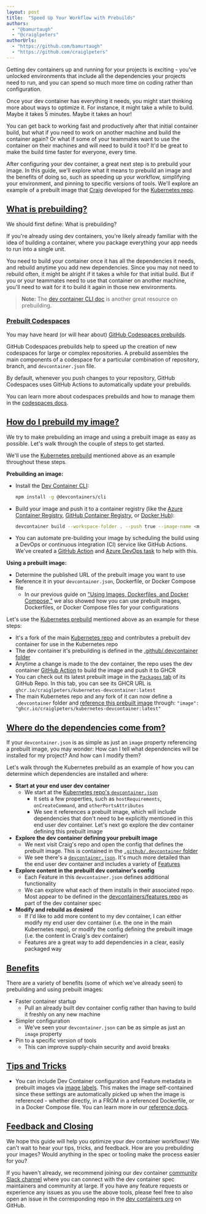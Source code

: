 ```yaml
---
layout: post
title:  "Speed Up Your Workflow with Prebuilds"
authors:
  - "@bamurtaugh"
  - "@craiglpeters"
authorUrls:
  - "https://github.com/bamurtaugh"
  - "https://github.com/craiglpeters"
---
```


Getting dev containers up and running for your projects is exciting - you've unlocked environments that include all the dependencies your projects need to run, and you can spend so much more time on coding rather than configuration. 

Once your dev container has everything it needs, you might start thinking more about ways to optimize it. For instance, it might take a while to build. Maybe it takes 5 minutes. Maybe it takes an hour! 

You can get back to working fast and productively after that initial container build, but what if you need to work on another machine and build the container again? Or what if some of your teammates want to use the container on their machines and will need to build it too? It'd be great to make the build time faster for everyone, every time.

After configuring your dev container, a great next step is to prebuild your image. In this guide, we'll explore what it means to prebuild an image and the benefits of doing so, such as speeding up your workflow, simplifying your environment, and pinning to specific versions of tools. We'll explore an example of a prebuilt image that [Craig](https://github.com/craiglpeters) developed for the [Kubernetes repo](https://github.com/craiglpeters/kubernetes-devcontainer).

## <a href="#what-is-a-prebuild" name="what-is-a-prebuild" class="anchor"> What is prebuilding? </a>

We should first define: What is prebuilding?

If you're already using dev containers, you're likely already familiar with the idea of building a container, where you package everything your app needs to run into a single unit. 

You need to build your container once it has all the dependencies it needs, and rebuild anytime you add new dependencies. Since you may not need to rebuild often, it might be alright if it takes a while for that initial build. But if you or your teammates need to use that container on another machine, you'll need to wait for it to build it again in those new environments.

> **Note:** The [dev container CLI doc](/_implementors/reference.md#prebuilding) is another great resource on prebuilding.

### <a href="#prebuilt-codespaces" name="prebuilt-codespaces" class="anchor"> Prebuilt Codespaces </a>

You may have heard (or will hear about) [GitHub Codespaces prebuilds](https://docs.github.com/en/codespaces/prebuilding-your-codespaces/about-github-codespaces-prebuilds).

GitHub Codespaces prebuilds help to speed up the creation of new codespaces for large or complex repositories. A prebuild assembles the main components of a codespace for a particular combination of repository, branch, and `devcontainer.json` file.

By default, whenever you push changes to your repository, GitHub Codespaces uses GitHub Actions to automatically update your prebuilds.

You can learn more about codespaces prebuilds and how to manage them in the [codespaces docs]((https://docs.github.com/en/codespaces/prebuilding-your-codespaces/about-github-codespaces-prebuilds)).

## <a href="#how-to" name="how-to" class="anchor"> How do I prebuild my image? </a>

We try to make prebuilding an image and using a prebuilt image as easy as possible. Let's walk through the couple of steps to get started.

We'll use the [Kubernetes prebuild](https://github.com/craiglpeters/kubernetes-devcontainer) mentioned above as an example throughout these steps.

**Prebuilding an image:**
* Install the [Dev Container CLI](/_implementors/reference.md):

     ```bash
     npm install -g @devcontainers/cli
     ```

* Build your image and push it to a container registry (like the [Azure Container Registry](https://learn.microsoft.com/azure/container-registry/container-registry-get-started-docker-cli?tabs=azure-cli), [GitHub Container Registry](https://docs.github.com/packages/working-with-a-github-packages-registry/working-with-the-container-registry#pushing-container-images), or [Docker Hub](https://docs.docker.com/engine/reference/commandline/push)):

     ```bash
     devcontainer build --workspace-folder . --push true --image-name <my_image_name>:<optional_image_version>
     ```

* You can automate pre-building your image by scheduling the build using a DevOps or continuous integration (CI) service like GitHub Actions. We've created a [GitHub Action](https://github.com/marketplace/actions/devcontainers-ci) and [Azure DevOps task](https://marketplace.visualstudio.com/items?itemName=devcontainers.ci) to help with this.

**Using a prebuilt image:**
* Determine the published URL of the prebuilt image you want to use
* Reference it in your `devcontainer.json`, Dockerfile, or Docker Compose file
     * In our previous guide on ["Using Images, Dockerfiles, and Docker Compose,"](/_posts/2022-12-16-dockerfile.md) we also showed how you can use prebuilt images, Dockerfiles, or Docker Compose files for your configurations

Let's use the [Kubernetes prebuild](https://github.com/craiglpeters/kubernetes-devcontainer) mentioned above as an example for these steps:
* It's a fork of the main [Kubernetes repo](https://github.com/kubernetes/kubernetes) and contributes a prebuilt dev container for use in the Kubernetes repo
* The dev container it's prebuilding is defined in the [.github/.devcontainer folder](https://github.com/craiglpeters/kubernetes-devcontainer/tree/master/.github/.devcontainer)
* Anytime a change is made to the dev container, the repo uses the dev container [GitHub Action](https://github.com/craiglpeters/kubernetes-devcontainer/actions/workflows/devcontainer-build-and-push.yml) to build the image and push it to GHCR
* You can check out its latest prebuilt image in the [`Packages` tab](https://github.com/users/craiglpeters/packages/container/package/kubernetes-devcontainer) of its GitHub Repo. In this tab, you can see its GHCR URL is `ghcr.io/craiglpeters/kubernetes-devcontainer:latest`
* The main Kubernetes repo and any fork of it can now define a `.devcontainer` folder and [reference this prebuilt image](https://github.com/craiglpeters/kubernetes-devcontainer/blob/master/.devcontainer/devcontainer.json#L7) through: `"image": "ghcr.io/craiglpeters/kubernetes-devcontainer:latest"`

## <a href="#where" name="where" class="anchor"> Where do the dependencies come from? </a>

If your `devcontainer.json` is as simple as just an `image` property referencing a prebuilt image, you may wonder: How can I tell what dependencies will be installed for my project? And how can I modify them?

Let's walk through the Kubernetes prebuild as an example of how you can determine which dependencies are installed and where:
* **Start at your end user dev container**
     * We start at the [Kubernetes repo's `devcontainer.json`](https://github.com/craiglpeters/kubernetes-devcontainer/blob/master/.devcontainer/devcontainer.json)
          * It sets a few properties, such as `hostRequirements`, `onCreateCommand`, and `otherPortsAttributes`
          * We see it references a prebuilt image, which will include dependencies that don't need to be explicitly mentioned in this end user dev container. Let's next go explore the dev container defining this prebuilt image
* **Explore the dev container defining your prebuilt image**
     * We next visit Craig's repo and open the config that defines the prebuilt image. This is contained in the [`.github/.devcontainer` folder](https://github.com/craiglpeters/kubernetes-devcontainer/tree/master/.github/.devcontainer)
     * We see there's a [`devcontainer.json`](https://github.com/craiglpeters/kubernetes-devcontainer/blob/master/.github/.devcontainer/devcontainer.json). It's much more detailed than the end user dev container and includes a variety of [Features](/_implementors/features.md)
* **Explore content in the prebuilt dev container's config**
     * Each Feature in this `devcontainer.json` defines additional functionality
     * We can explore what each of them installs in their associated repo. Most appear to be defined in the [devcontainers/features repo](https://github.com/devcontainers/features/tree/main/src) as part of the dev container spec
* **Modify and rebuild as desired**
     * If I'd like to add more content to my dev container, I can either modify my end user dev container (i.e. the one in the main Kubernetes repo), or modify the config defining the prebuilt image (i.e. the content in Craig's dev container)
     * Features are a great way to add dependencies in a clear, easily packaged way

## <a href="#benefits" name="benefits" class="anchor"> Benefits </a>

There are a variety of benefits (some of which we've already seen) to prebuilding and using prebuilt images:
* Faster container startup
     * Pull an already built dev container config rather than having to build it freshly on any new machine
* Simpler configuration
     * We've seen your `devcontainer.json` can be as simple as just an `image` property
* Pin to a specific version of tools
     * This can improve supply-chain security and avoid breaks  

## <a href="#tips" name="tips" class="anchor"> Tips and Tricks </a>

* You can include Dev Container configuration and Feature metadata in prebuilt images via [image labels](https://docs.docker.com/config/labels-custom-metadata/). This makes the image self-contained since these settings are automatically picked up when the image is referenced - whether directly, in a FROM in a referenced Dockerfile, or in a Docker Compose file. You can learn more in our [reference docs](/_implementors/reference.md#metadata-in-image-labels).

<!-- TODO: Get more from Craig during his journey -->

## <a href="#feedback" name="feedback" class="anchor"> Feedback and Closing </a>

We hope this guide will help you optimize your dev container workflows! We can't wait to hear your tips, tricks, and feedback. How are you prebuilding your images? Would anything in the spec or tooling make the process easier for you?

If you haven't already, we recommend joining our dev container [community Slack channel](https://aka.ms/dev-container-community) where you can connect with the dev container spec maintainers and community at large. If you have any feature requests or experience any issues as you use the above tools, please feel free to also open an issue in the corresponding repo in the [dev containers org](https://github.com/devcontainers) on GitHub.